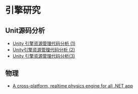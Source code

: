 # 引擎研究  

## Unit源码分析  
* [Unity 引擎资源管理代码分析 (1)](https://cloud.tencent.com/developer/article/1005786)  
* [Unity引擎资源管理代码分析 (2)](https://cloud.tencent.com/developer/article/1005843)  
* [Unity 引擎资源管理代码分析(3)](https://cloud.tencent.com/developer/article/1005853)  


## 物理  
* [A cross-platform, realtime physics engine for all .NET app](https://github.com/notgiven688/jitterphysics)  

